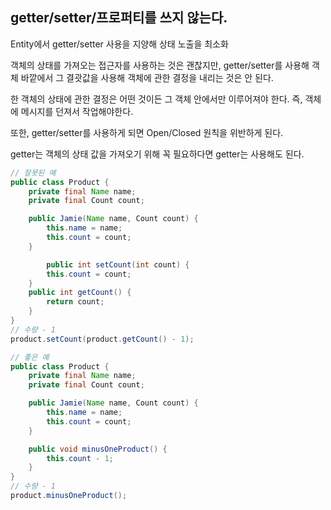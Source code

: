 ## getter/setter/프로퍼티를 쓰지 않는다.

Entity에서 getter/setter 사용을 지양해 상태 노출을 최소화

객체의 상태를 가져오는 접근자를 사용하는 것은 괜찮지만, getter/setter를 사용해 객체 바깥에서 그 결괏값을 사용해 객체에 관한 결정을 내리는 것은 안 된다.

한 객체의 상태에 관한 결정은 어떤 것이든 그 객체 안에서만 이루어져야 한다. 즉, 객체에 메시지를 던져서 작업해야한다.

또한, getter/setter를 사용하게 되면 Open/Closed 원칙을 위반하게 된다.

getter는 객체의 상태 값을 가져오기 위해 꼭 필요하다면 getter는 사용해도 된다.

```java
// 잘못된 예
public class Product {
    private final Name name;
    private final Count count;

    public Jamie(Name name, Count count) {
        this.name = name;
        this.count = count;
    }

		public int setCount(int count) {
        this.count = count;
    }
    public int getCount() {
        return count;
    }
}
// 수량 - 1
product.setCount(product.getCount() - 1);
```

```java
// 좋은 예
public class Product {
    private final Name name;
    private final Count count;

    public Jamie(Name name, Count count) {
        this.name = name;
        this.count = count;
    }

    public void minusOneProduct() {
        this.count - 1;
    }
}
// 수량 - 1
product.minusOneProduct();
```

